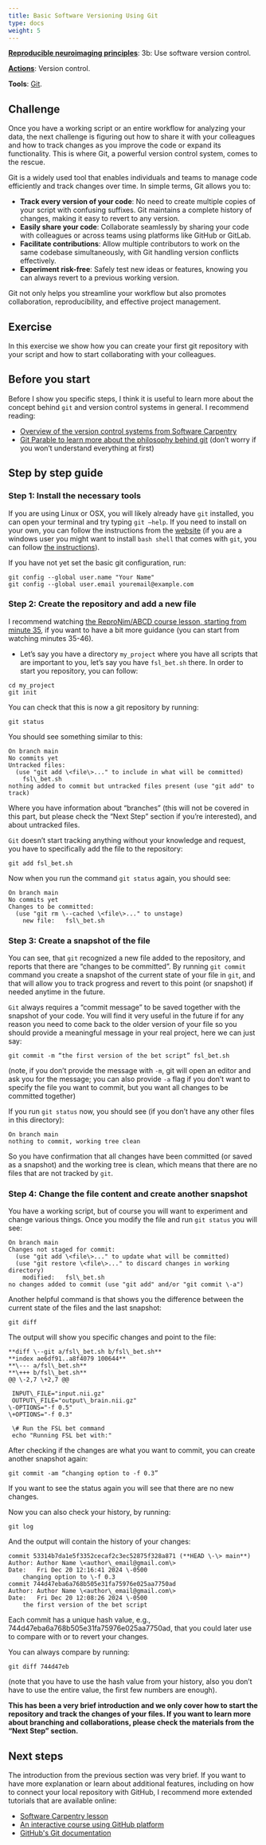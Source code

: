 ```yaml
---
title: Basic Software Versioning Using Git
type: docs
weight: 5
---
```


**[Reproducible neuroimaging principles](/about/principles/#repronims-four-core-principles)**: 3b: Use software version control.

**[Actions](/about/principles/#repronims-four-core-actions)**: Version control.

**Tools**: [Git](https://git-scm.com/).

## Challenge

Once you have a working script or an entire workflow for analyzing your data, the next challenge is figuring out how to share it with your colleagues and how to track changes as you improve the code or expand its functionality. This is where Git, a powerful version control system, comes to the rescue.

Git is a widely used tool that enables individuals and teams to manage code efficiently and track changes over time. In simple terms, Git allows you to:

* **Track every version of your code**: No need to create multiple copies of your script with confusing suffixes. Git maintains a complete history of changes, making it easy to revert to any version.
* **Easily share your code**: Collaborate seamlessly by sharing your code with colleagues or across teams using platforms like GitHub or GitLab.
* **Facilitate contributions**: Allow multiple contributors to work on the same codebase simultaneously, with Git handling version conflicts effectively.
* **Experiment risk-free**: Safely test new ideas or features, knowing you can always revert to a previous working version.

Git not only helps you streamline your workflow but also promotes collaboration, reproducibility, and effective project management.

## Exercise

In this exercise we show how you can create your first git repository with your script and how to start collaborating with your colleagues.

## Before you start

Before I show you specific steps, I think it is useful to learn more about the concept behind `git` and version control systems in general. I recommend reading:

- [Overview of the version control systems from Software Carpentry](https://swcarpentry.github.io/git-novice/01-basics.html)
- [Git Parable to learn more about the philosophy behind git](https://practical-neuroimaging.github.io/git_parable.html#the-git-parable) (don’t worry if you won’t understand everything at first)

## Step by step guide

### Step 1: Install the necessary tools

If you are using Linux or OSX, you will likely already have `git` installed, you can open your terminal and try typing `git –help`. If you need to install on your own, you can follow the instructions from the [website](https://git-scm.com/downloads) (if you are a windows user you might want to install `bash shell` that comes with `git`, you can follow [the instructions](https://carpentries.github.io/workshop-template/install_instructions/#shell)).

If you have not yet set the basic git configuration, run:

```
git config --global user.name "Your Name"
git config --global user.email youremail@example.com
```

### Step 2: Create the repository and add a new file

I recommend watching [the ReproNim/ABCD course lesson, starting from minute 35](https://www.youtube.com/watch?v=SyKmry47SsY&t=2139s&ab_channel=ABCD-ReproNimCourse), if you want to have a bit more guidance (you can start from watching minutes 35-46).

- Let’s say you have a directory `my_project` where you have all scripts that are important to you, let’s say you have `fsl_bet.sh` there. In order to start you repository, you can follow:

```
cd my_project
git init
```

  You can check that this is now a git repository by running:

```
git status
```

  You should see something similar to this:

```
On branch main
No commits yet
Untracked files:
  (use "git add \<file\>..." to include in what will be committed)
	fsl\_bet.sh
nothing added to commit but untracked files present (use "git add" to track)
```

 Where you have information about “branches” (this will not be covered in this part, but please check the “Next Step” section if you’re interested), and about untracked files.

`Git` doesn’t start tracking anything without your knowledge and request, you have to specifically add the file to the repository:

```
git add fsl_bet.sh
```

Now when you run the command `git status` again, you should see:

```
On branch main
No commits yet
Changes to be committed:
  (use "git rm \--cached \<file\>..." to unstage)
	new file:   fsl\_bet.sh
```

### Step 3: Create a snapshot of the file

You can see, that `git` recognized a new file added to the repository, and reports that there are “changes to be committed”. By running `git commit` command you create a snapshot of the current state of your file in `git`, and that will allow you to track progress and revert to this point (or snapshot) if needed anytime in the future.

`Git` always requires a “commit message” to be saved together with the snapshot of your code. You will find it very useful in the future if for any reason you need to come back to the older version of your file so you should provide a meaningful message in your real project, here we can just say:

```
git commit -m “the first version of the bet script” fsl_bet.sh
```

(note, if you don’t provide the message with `-m`, git will open an editor and ask you for the message; you can also provide `-a` flag if you don’t want to specify the file you want to commit, but you want all changes to be committed together)

If you run `git status` now, you should see (if you don’t have any other files in this directory):

```
On branch main
nothing to commit, working tree clean
```

So you have confirmation that all changes have been committed (or saved as a snapshot) and the working tree is clean, which means that there are no files that are not tracked by `git`.	

### Step 4: Change the file content and create another snapshot

You have a working script, but of course you will want to experiment and change various things. Once you modify the file and run `git status` you will see:

```
On branch main
Changes not staged for commit:
  (use "git add \<file\>..." to update what will be committed)
  (use "git restore \<file\>..." to discard changes in working directory)
	modified:   fsl\_bet.sh
no changes added to commit (use "git add" and/or "git commit \-a")
```

Another helpful command is that shows you the difference between the current state of the files and the last snapshot:

```
git diff
```

The output will show you specific changes and point to the file:

```
**diff \--git a/fsl\_bet.sh b/fsl\_bet.sh**
**index ae6df91..a8f4079 100644**
**\--- a/fsl\_bet.sh**
**\+++ b/fsl\_bet.sh**
@@ \-2,7 \+2,7 @@

 INPUT\_FILE="input.nii.gz"
 OUTPUT\_FILE="output\_brain.nii.gz"
\-OPTIONS="-f 0.5"
\+OPTIONS="-f 0.3"

 \# Run the FSL bet command
 echo "Running FSL bet with:"
```

After checking if the changes are what you want to commit, you can create another snapshot again:

```
git commit -am “changing option to -f 0.3”
```

If you want to see the status again you will see that there are no new changes.

Now you can also check your history, by running:

```
git log
```

And the output will contain the history of your changes:

```
commit 53314b7da1e5f3352cecaf2c3ec52875f328a871 (**HEAD \-\> main**)
Author: Author Name \<author\_email@gmail.com\>
Date:   Fri Dec 20 12:16:41 2024 \-0500
    changing option to \-f 0.3
commit 744d47eba6a768b505e31fa75976e025aa7750ad
Author: Author Name \<author\_email@gmail.com\>
Date:   Fri Dec 20 12:08:26 2024 \-0500
    the first version of the bet script
```

Each commit has a unique hash value, e.g., 744d47eba6a768b505e31fa75976e025aa7750ad, that you could later use to compare with or to revert your changes.

You can always compare by running:

```
git diff 744d47eb
```

(note that you have to use the hash value from your history, also you don’t have to use the entire value, the first few numbers are enough).

**This has been a very brief introduction and we only cover how to start the repository and track the changes of your files. If you want to learn more about branching and collaborations, please check the materials from the “Next Step” section.**

## Next steps

The introduction from the previous section was very brief. If you want to have more explanation or learn about additional features, including on how to connect your local repository with GitHub, I recommend more extended tutorials that are available online:

- [Software Carpentry lesson](https://swcarpentry.github.io/git-novice/index.html)
- [An interactive course using GitHub platform](https://github.com/Science-Reproducibility/version-control-systems/tree/main)
- [GitHub's Git documentation](https://docs.github.com/en/get-started/using-git)

